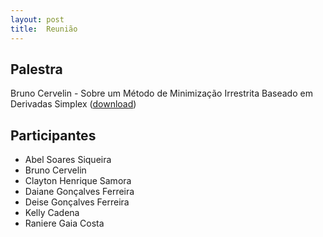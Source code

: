 ```yaml
---
layout: post
title:  Reunião
---
```

Palestra
--------

Bruno Cervelin - Sobre um Método de Minimização Irrestrita Baseado em
Derivadas Simplex  ([download](/assets/apresentacoes/bruno.05.04.2013.pdf))

Participantes
-------------

-   Abel Soares Siqueira
-   Bruno Cervelin
-   Clayton Henrique Samora
-   Daiane Gonçalves Ferreira
-   Deise Gonçalves Ferreira
-   Kelly Cadena
-   Raniere Gaia Costa

